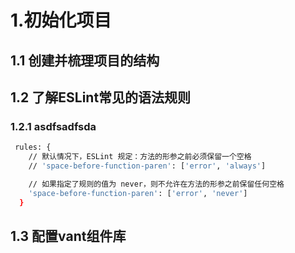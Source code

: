 # 1.初始化项目

## 1.1 创建并梳理项目的结构

## 1.2 了解ESLint常见的语法规则

### 1.2.1 asdfsadfsda

```bash
 rules: {
    // 默认情况下，ESLint 规定：方法的形参之前必须保留一个空格
    // 'space-before-function-paren': ['error', 'always']

    // 如果指定了规则的值为 never，则不允许在方法的形参之前保留任何空格
    'space-before-function-paren': ['error', 'never']
  }
```

## 1.3 配置vant组件库
